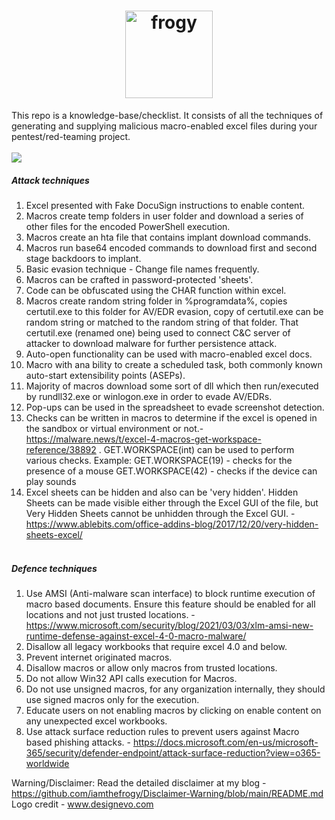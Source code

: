<h1 align="center">
  <a href="https://github.com/iamthefrogy/frogy"><img src="https://user-images.githubusercontent.com/8291014/111030700-a4cf2180-83fb-11eb-840b-39185a478d85.png" alt="frogy" height=140px></a>

  </h1>

This repo is a knowledge-base/checklist. It consists of all the techniques of generating and supplying malicious macro-enabled excel files during your pentest/red-teaming project.<br/><br/>
![](https://visitor-badge.glitch.me/badge?page_id=iamthefrogy.Marcomino)<a href="https://twitter.com/iamthefrogy"></a>

##### Attack techniques
1. Excel presented with Fake DocuSign instructions to enable content.
2. Macros create temp folders in user folder and download a series of other files for the encoded PowerShell execution.
3. Macros create an hta file that contains implant download commands.
4. Macros run base64 encoded commands to download first and second stage backdoors to implant.
5. Basic evasion technique - Change file names frequently.
6. Macros can be crafted in password-protected 'sheets'.
7. Code can be obfuscated using the CHAR function within excel.
8. Macros create random string folder in %programdata%, copies certutil.exe to this folder for AV/EDR evasion, copy of certutil.exe can be random string or matched to the random string of that folder. That certutil.exe (renamed one) being used to connect C&C server of attacker to download malware for further persistence attack.
9. Auto-open functionality can be used with macro-enabled excel docs.
10. Macro with ana bility to create a scheduled task, both commonly known auto-start extensibility points (ASEPs).
11. Majority of macros download some sort of dll which then run/executed by rundll32.exe or winlogon.exe in order to evade AV/EDRs.
12. Pop-ups can be used in the spreadsheet to evade screenshot detection.
13. Checks can be written in macros to determine if the excel is opened in the sandbox or virtual environment or not.- https://malware.news/t/excel-4-macros-get-workspace-reference/38892 . GET.WORKSPACE(int) can be used to perform various checks. Example:
GET.WORKSPACE(19) - checks for the presence of a mouse
GET.WORKSPACE(42) - checks if the device can play sounds
10. Excel sheets can be hidden and also can be 'very hidden'. Hidden Sheets can be made visible either through the Excel GUI of the file, but Very Hidden Sheets cannot be unhidden through the Excel GUI. - https://www.ablebits.com/office-addins-blog/2017/12/20/very-hidden-sheets-excel/<br/><br/>

##### Defence techniques
1. Use AMSI (Anti-malware scan interface) to block runtime execution of macro based documents. Ensure this feature should be enabled for all locations and not just trusted locations. - https://www.microsoft.com/security/blog/2021/03/03/xlm-amsi-new-runtime-defense-against-excel-4-0-macro-malware/
2. Disallow all legacy workbooks that require excel 4.0 and below.
3. Prevent internet originated macros.
4. Disallow macros or allow only macros from trusted locations.
5. Do not allow Win32 API calls execution for Macros.
6. Do not use unsigned macros, for any organization internally, they should use signed macros only for the execution.
7. Educate users on not enabling macros by clicking on enable content on any unexpected excel workbooks.
8. Use attack surface reduction rules to prevent users against Macro based phishing attacks. - https://docs.microsoft.com/en-us/microsoft-365/security/defender-endpoint/attack-surface-reduction?view=o365-worldwide

Warning/Disclaimer: Read the detailed disclaimer at my blog - https://github.com/iamthefrogy/Disclaimer-Warning/blob/main/README.md <br/>
Logo credit - www.designevo.com
